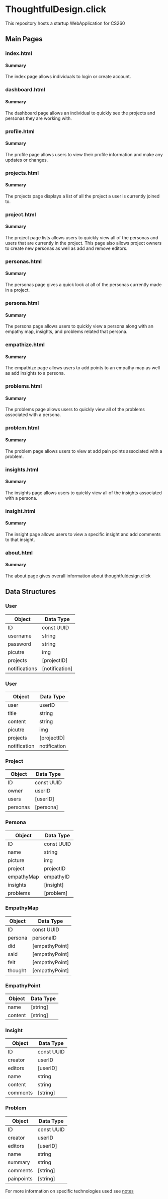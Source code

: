 # ThoughtfulDesign.click
This repository hosts a startup WebApplication for CS260 <br>
## Main Pages
### index.html
#### Summary
The index page allows individuals to login or create account.
### dashboard.html
#### Summary
The dashboard page allows an individual to quickly see the projects and personas they are working with.
### profile.html
#### Summary
The profile page allows users to view their profile information and make any updates or changes. 
### projects.html
#### Summary
The projects page displays a list of all the project a user is currently joined to.
### project.html
#### Summary
The project page lists allows users to quickly view all of the personas and users that are currently in the project. This page also allows project owners to create new personas as well as add and remove editors.
### personas.html
#### Summary
The personas page gives a quick look at all of the personas currently made in a project.
### persona.html
#### Summary
The persona page allows users to quickly view a persona along with an empathy map, insights, and problems related that persona.
### empathize.html
#### Summary
The empathize page allows users to add points to an empathy map as well as add insights to a persona.
### problems.html
#### Summary
The problems page allows users to quickly view all of the problems associated with a persona.
### problem.html
#### Summary
The problem page allows users to view at add pain points associated with a problem.
### insights.html
#### Summary
The insights page allows users to quickly view all of the insights associated with a persona.
### insight.html
#### Summary
The insight page allows users to view a specific insight and add comments to that insight.
### about.html
#### Summary
The about page gives overall information about thoughtfuldesign.click

## Data Structures
### User
| Object  | Data Type |
| ------------- | ------------- |
| ID  | const UUID  |
| username  | string  |
| password  | string  |
| picutre  | img  |
| projects  | [projectID]  |
| notifications  | [notification]  |

### User
| Object  | Data Type |
| ------------- | ------------- |
| user  | userID  |
| title  | string  |
| content  | string  |
| picutre  | img  |
| projects  | [projectID]  |
| notification  | notification  |

### Project
| Object  | Data Type |
| ------------- | ------------- |
| ID  | const UUID  |
| owner  | userID  |
| users  | [userID]  |
| personas  | [persona]  |

### Persona
| Object  | Data Type |
| ------------- | ------------- |
| ID  | const UUID  |
| name  | string  |
| picture  | img  |
| project  | projectID  |
| empathyMap  | empathyID  |
| insights  | [insight]  |
| problems  | [problem]  |

### EmpathyMap
| Object  | Data Type |
| ------------- | ------------- |
| ID  | const UUID  |
| persona  | personaID  |
| did  | [empathyPoint]  |
| said  | [empathyPoint]  |
| felt  | [empathyPoint]  |
| thought  | [empathyPoint]  |

### EmpathyPoint
| Object  | Data Type |
| ------------- | ------------- |
| name  | [string]  |
| content  | [string]  |

### Insight
| Object  | Data Type |
| ------------- | ------------- |
| ID  | const UUID  |
| creator  | userID  |
| editors  | [userID]  |
| name  | string  |
| content  | string  |
| comments  | [string]  |

### Problem
| Object  | Data Type |
| ------------- | ------------- |
| ID  | const UUID  |
| creator  | userID  |
| editors  | [userID]  |
| name  | string  |
| summary  | string  |
| comments  | [string]  |
| painpoints  | [string]  |

For more information on specific technologies used see [notes](notes.md)
